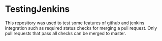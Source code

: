 # TestingJenkins
This repository was used to test some features of github and jenkins integration such as 
required status checks for merging a pull request.
Only pull requests that pass all checks can be merged to master.







